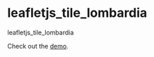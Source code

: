 # leafletjs_tile_lombardia
leafletjs_tile_lombardia

Check out the [demo](http://www.cityplanner.it/experiment_host/php/leafletjs_tile_lombardia/index.html).
